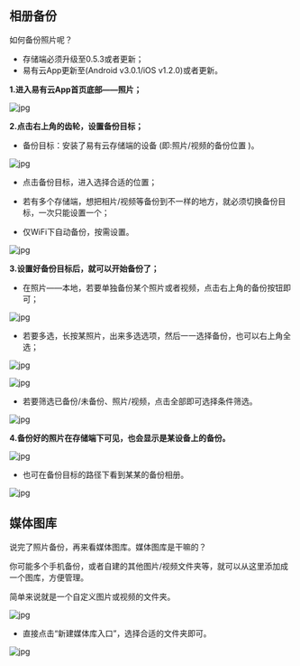 ## 相册备份

如何备份照片呢？

* 存储端必须升级至0.5.3或者更新；
* 易有云App更新至(Android v3.0.1/iOS v1.2.0)或者更新。

**1.进入易有云App首页底部——照片；**

![jpg](./image/backup/1.jpg)

**2.点击右上角的齿轮，设置备份目标；**

* 备份目标：安装了易有云存储端的设备 (即:照片/视频的备份位置 )。

![jpg](./image/backup/2.jpg)

* 点击备份目标，进入选择合适的位置；

* 若有多个存储端，想把相片/视频等备份到不一样的地方，就必须切换备份目标，一次只能设置一个；

* 仅WiFi下自动备份，按需设置。

![jpg](./image/backup/3.jpg)

**3.设置好备份目标后，就可以开始备份了；**

* 在照片——本地，若要单独备份某个照片或者视频，点击右上角的备份按钮即可；

![jpg](./image/backup/4.jpg)

* 若要多选，长按某照片，出来多选选项，然后一一选择备份，也可以右上角全选；

![jpg](./image/backup/5.jpg)

![jpg](./image/backup/6.jpg)

* 若要筛选已备份/未备份、照片/视频，点击全部即可选择条件筛选。

![jpg](./image/backup/7.jpg)

**4.备份好的照片在存储端下可见，也会显示是某设备上的备份。**

![jpg](./image/backup/8.jpg)

* 也可在备份目标的路径下看到某某的备份相册。

![jpg](./image/backup/9.jpg)


## 媒体图库

说完了照片备份，再来看媒体图库。媒体图库是干嘛的？

你可能多个手机备份，或者自建的其他图片/视频文件夹等，就可以从这里添加成一个图库，方便管理。

简单来说就是一个自定义图片或视频的文件夹。

![jpg](./image/backup/10.jpg)

* 直接点击“新建媒体库入口”，选择合适的文件夹即可。

![jpg](./image/backup/11.jpg)